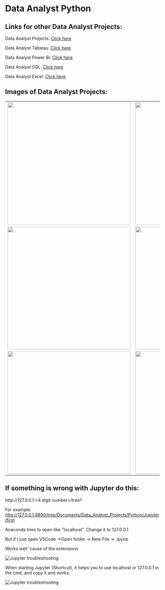 <h1>Data Analyst Python</h1>

<h2>Links for other Data Analyst Projects:</h2>

<p>Data Analyst Projects: <a href="https://github.com/JAM5BOCsAdi/Data_Analyst_Projects">Click here</a></p>
<p>Data Analyst Tableau: <a href="https://github.com/JAM5BOCsAdi/Data_Analyst_Tableau">Click here</a></p>
<p>Data Analyst Power Bi: <a href="https://github.com/JAM5BOCsAdi/Data_Analyst_Power_Bi">Click here</a></p>
<p>Data Analyst SQL: <a href="https://github.com/JAM5BOCsAdi/Data_Analyst_SQL">Click here</a></p>
<p>Data Analyst Excel: <a href="https://github.com/JAM5BOCsAdi/Data_Analyst_Excel">Click here</a></p>

<h2>Images of Data Analyst Projects:</h2>

| | |
|:-------------------------:|:-------------------------:|
|<img height="400 px" src=""> | <img height="400 px" src=""> |
|<img height="400 px" src=""> | <img height="400 px" src=""> |
|<img height="400 px" src=""> | <img height="400 px" src=""> |

<h2>If something is wrong with Jupyter do this:</h2>

<p>
http://127.0.0.1:<4 digit number>/tree?

For example: http://127.0.0.1:8890/tree/Documents/Data_Analyst_Projects/Python/Jupyter/first

Anaconda tries to open like "localhost". Change it to 127.0.0.1

But if I just open VSCode ->Open folder -> New File -> <name>.ipynb

Works well 'cause of the extensions

</p>
<img src="https://github.com/JAM5BOCsAdi/Data_Analyst_Python/assets/90914431/31b23543-35e7-4f58-87b1-4f2982f73e22" alt="Jupyter troubleshooting">

<p>When starting Jupyter (Shortcut), it helps you to use localhost or 127.0.0.1 in the cmd, and copy it and works.</p>
<img src="https://github.com/JAM5BOCsAdi/Data_Analyst_Python/assets/90914431/b60e80e3-eaa6-40e3-aaaf-515c27ba4211" alt="Jupyter troubleshooting">

<!--
<p>This is the Tableau Public Profile, where you can see all the projects, that i am doing or did before:</p>

<p>Tableau Public Profile: <a href="https://public.tableau.com/app/profile/adam.horvath6040/vizzes">Click here</a></p>

<p>I am continuously learning new things to be better.</p>
-->
<!--
| | |
|:-------------------------:|:-------------------------:|
|<img height="400 px" src=""> | <img height="400 px" src=""> |
|<img height="400 px" src=""> | <img height="400 px" src=""> |
|<img height="400 px" src=""> | <img height="400 px" src=""> |
-->
<!--
| | | | |
|:-------------------------:|:-------------------------:|:-------------------------:|:-------------------------:|
|<img height="400 px" src=""> | <img height="400 px" src=""> | <img height="400 px" src=""> | <img height="400 px" src=""> | 
|<img height="400 px" src=""> | <img height="400 px" src=""> | <img height="400 px" src=""> | <img height="400 px" src=""> |
|<img height="400 px" src=""> | <img height="400 px" src=""> | <img height="400 px" src=""> | <img height="400 px" src=""> |
-->

<!--
| | |
|:-------------------------:|:-------------------------:|
|<img height="400 px" src=""> | <img height="400 px" src=""> |
|<img height="400 px" src=""> | <img height="400 px" src=""> |
|<img height="400 px" src=""> | <img height="400 px" src=""> |
-->

